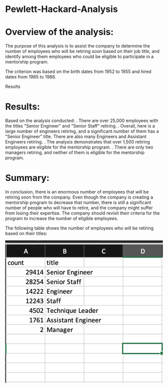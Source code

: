 # Pewlett-Hackard-Analysis

# Overview of the analysis:

The purpose of this analysis is to assist the company to determine the number of  employees who will be retiring soon based on their job title, and identify among them employees who could be eligible to participate in a mentorship program.

The criterion was based on the birth dates from 1952 to 1955 and hired dates from 1985 to 1988.

Results

# Results:

Based on the analysis conducted:
 . There are over 25,000 employees with the titles "Senior Engineer" and "Senior Staff" retiring. 
 . Overall, here is a large number of engineers retiring, and a significant number of them has a "Senior Engineer" title. There are also many Engineers and Assistant Engineers retiring.
 . The analysis demonstrates that over 1,500 retiring employees are eligible for the mentorship program.
 . There are only two managers retiring, and neither of them is eligible for the mentorship program.

 
# Summary:

In conclusion, there is an enormous number of employees that will be retiring soon from the company. Even though the company is creating a mentorship program to decrease that number, there is still a significant number of people who will have to retire, and the company might suffer from losing their expertise.
The company should revisit their criteria for the program to increase the number of eligible employees.

The following table shows the number of employees who will be retiring based on their titles:

![retiring_titles.png](https://github.com/StessyG/Pewlett-Hackard-Analysis/blob/86d13c8c49571a603d7d65cce79e7b84da318048/Data/retiring_titles.png)
